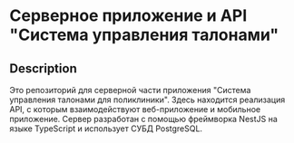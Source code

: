 # Серверное приложение и API "Система управления талонами"

## Description

Это репозиторий для серверной части приложения "Система управления талонами для поликлиники". Здесь находится реализация API, с которым взаимодействуют веб-приложение и мобильное приложение. Сервер разработан с помощью фреймворка NestJS на языке TypeScript и использует СУБД PostgreSQL.
